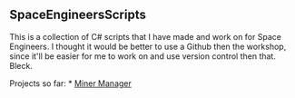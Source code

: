 SpaceEngineersScripts
---------------------

This is a collection of C# scripts that I have made and work on for Space Engineers. I thought it would be better to use a Github then the workshop, since it'll be easier for me to work on and use version control then that. Bleck.

Projects so far:
    * [Miner Manager](MinerManager)
